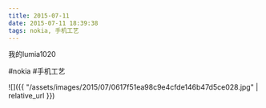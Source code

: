 ```yaml
---
title: 2015-07-11
date: 2015-07-11 18:39:38
tags: nokia, 手机工艺
---
```


<p>我的lumia1020</p>

#nokia #手机工艺

![]({{ "/assets/images/2015/07/0617f51ea98c9e4cfde146b47d5ce028.jpg" | relative_url }})
